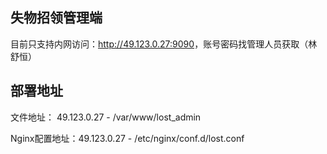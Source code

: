 ## 失物招领管理端

目前只支持内网访问：<http://49.123.0.27:9090>，账号密码找管理人员获取（林舒恒）

## 部署地址

文件地址： 49.123.0.27 - /var/www/lost_admin

Nginx配置地址：49.123.0.27 - /etc/nginx/conf.d/lost.conf